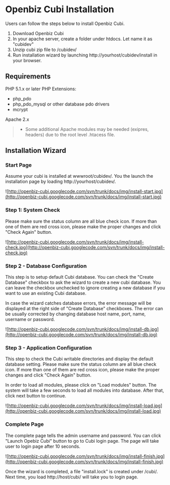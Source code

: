 # Openbiz Cubi Installation #

Users can follow the steps below to install Openbiz Cubi.
  1. Download Openbiz Cubi
  1. In your apache server, create a folder under htdocs. Let name it as "cubidev"
  1. Unzip cubi zip file to /cubidev/
  1. Run installation wizard by launching http://yourhost/cubidev/install in your browser.

## Requirements ##
PHP 5.1.x or later
PHP Extensions:
  * php\_pdo
  * php\_pdo\_mysql or other database pdo drivers
  * mcrypt

Apache 2.x
> - Some additional Apache modules may be needed (exipres, headers) due to the root level .htacess file.


## Installation Wizard ##

### Start Page ###
Assume your cubi is installed at wwwroot/cubidev/. You the launch the installation page by loading http://yourhost/cubidev/.

![http://openbiz-cubi.googlecode.com/svn/trunk/docs/img/install-start.jpg](http://openbiz-cubi.googlecode.com/svn/trunk/docs/img/install-start.jpg)

### Step 1: System Check ###
Please make sure the status column are all blue check icon. If more than one of them are red cross icon, please make the proper changes and click "Check Again" button.

![http://openbiz-cubi.googlecode.com/svn/trunk/docs/img/install-check.jpg](http://openbiz-cubi.googlecode.com/svn/trunk/docs/img/install-check.jpg)

### Step 2 - Database Configuration ###
This step is to setup default Cubi database. You can check the "Create Database" checkbox to ask the wizard to create a new cubi database. You can leave the checkbox unchecked to ignore creating a new database if you want to use an existing Cubi database.

In case the wizard catches database errors, the error message will be displayed at the right side of "Create Database" checkboxes. The error can be usually corrected by changing database host name, port, name, username or password.

![http://openbiz-cubi.googlecode.com/svn/trunk/docs/img/install-db.jpg](http://openbiz-cubi.googlecode.com/svn/trunk/docs/img/install-db.jpg)

### Step 3 - Application Configuration ###
This step to check the Cubi writable directories and display the default database setting. Please make sure the status column are all blue check icon. If more than one of them are red cross icon, please make the proper changes and click "Check Again" button.

In order to load all modules, please click on "Load modules" button. The system will take a few seconds to load all modules into database. After that, click next button to continue.

![http://openbiz-cubi.googlecode.com/svn/trunk/docs/img/install-load.jpg](http://openbiz-cubi.googlecode.com/svn/trunk/docs/img/install-load.jpg)

### Complete Page ###
The complete page tells the admin username and password. You can click "Launch Opebiz Cubi" button to go to Cubi login page. The page will take user to login page after 10 seconds.

![http://openbiz-cubi.googlecode.com/svn/trunk/docs/img/install-finish.jpg](http://openbiz-cubi.googlecode.com/svn/trunk/docs/img/install-finish.jpg)

Once the wizard is completed, a file "install.lock" is created under /cubi/. Next time, you load http://host/cubi/ will take you to login page.